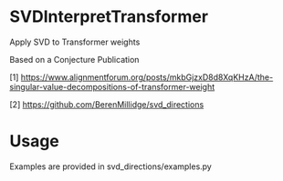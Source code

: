 # SVDInterpretTransformer

Apply SVD to Transformer weights

Based on a Conjecture Publication

[1] https://www.alignmentforum.org/posts/mkbGjzxD8d8XqKHzA/the-singular-value-decompositions-of-transformer-weight

[2] https://github.com/BerenMillidge/svd_directions

# Usage

Examples are provided in svd_directions/examples.py